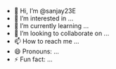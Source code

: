- 👋 Hi, I’m @sanjay23E
- 👀 I’m interested in ...
- 🌱 I’m currently learning ...
- 💞️ I’m looking to collaborate on ...
- 📫 How to reach me ...
- 😄 Pronouns: ...
- ⚡ Fun fact: ...

<!---
sanjay23E/sanjay23E is a ✨ special ✨ repository because its `README.md` (this file) appears on your GitHub profile.
You can click the Preview link to take a look at your changes.
--->

